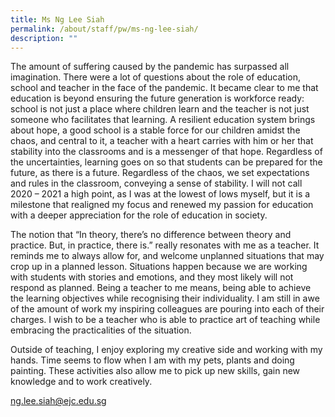 ```yaml
---
title: Ms Ng Lee Siah
permalink: /about/staff/pw/ms-ng-lee-siah/
description: ""
---
```

The amount of suffering caused by the pandemic has surpassed all imagination. There were a lot of questions about the role of education, school and teacher in the face of the pandemic. It became clear to me that education is beyond ensuring the future generation is workforce ready: school is not just a place where children learn and the teacher is not just someone who facilitates that learning. A resilient education system brings about hope, a good school is a stable force for our children amidst the chaos, and central to it, a teacher with a heart carries with him or her that stability into the classrooms and is a messenger of that hope. Regardless of the uncertainties, learning goes on so that students can be prepared for the future, as there is a future. Regardless of the chaos, we set expectations and rules in the classroom, conveying a sense of stability. I will not call 2020 – 2021 a high point, as I was at the lowest of lows myself, but it is a milestone that realigned my focus and renewed my passion for education with a deeper appreciation for the role of education in society.

The notion that “In theory, there’s no difference between theory and practice. But, in practice, there is.” really resonates with me as a teacher. It reminds me to always allow for, and welcome unplanned situations that may crop up in a planned lesson. Situations happen because we are working with students with stories and emotions, and they most likely will not respond as planned. Being a teacher to me means, being able to achieve the learning objectives while recognising their individuality. I am still in awe of the amount of work my inspiring colleagues are pouring into each of their charges. I wish to be a teacher who is able to practice art of teaching while embracing the practicalities of the situation.

Outside of teaching, I enjoy exploring my creative side and working with my hands. Time seems to flow when I am with my pets, plants and doing painting. These activities also allow me to pick up new skills, gain new knowledge and to work creatively.

[ng.lee.siah@ejc.edu.sg](mailto:ng.lee.siah@ejc.edu.sg)